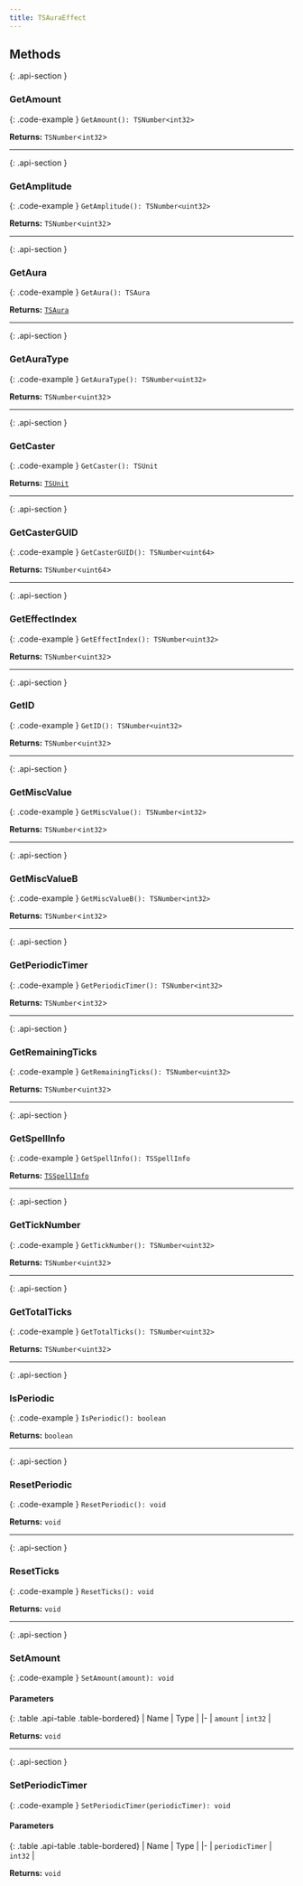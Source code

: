 ```yaml
---
title: TSAuraEffect
---
```



## Methods

{: .api-section }
### GetAmount

{: .code-example }
`GetAmount(): TSNumber<int32>`

**Returns:** 
`TSNumber`<`int32`\>

___

{: .api-section }
### GetAmplitude

{: .code-example }
`GetAmplitude(): TSNumber<uint32>`

**Returns:** 
`TSNumber`<`uint32`\>

___

{: .api-section }
### GetAura

{: .code-example }
`GetAura(): TSAura`

**Returns:** 
[`TSAura`](TSAura)

___

{: .api-section }
### GetAuraType

{: .code-example }
`GetAuraType(): TSNumber<uint32>`

**Returns:** 
`TSNumber`<`uint32`\>

___

{: .api-section }
### GetCaster

{: .code-example }
`GetCaster(): TSUnit`

**Returns:** 
[`TSUnit`](TSUnit)

___

{: .api-section }
### GetCasterGUID

{: .code-example }
`GetCasterGUID(): TSNumber<uint64>`

**Returns:** 
`TSNumber`<`uint64`\>

___

{: .api-section }
### GetEffectIndex

{: .code-example }
`GetEffectIndex(): TSNumber<uint32>`

**Returns:** 
`TSNumber`<`uint32`\>

___

{: .api-section }
### GetID

{: .code-example }
`GetID(): TSNumber<uint32>`

**Returns:** 
`TSNumber`<`uint32`\>

___

{: .api-section }
### GetMiscValue

{: .code-example }
`GetMiscValue(): TSNumber<int32>`

**Returns:** 
`TSNumber`<`int32`\>

___

{: .api-section }
### GetMiscValueB

{: .code-example }
`GetMiscValueB(): TSNumber<int32>`

**Returns:** 
`TSNumber`<`int32`\>

___

{: .api-section }
### GetPeriodicTimer

{: .code-example }
`GetPeriodicTimer(): TSNumber<int32>`

**Returns:** 
`TSNumber`<`int32`\>

___

{: .api-section }
### GetRemainingTicks

{: .code-example }
`GetRemainingTicks(): TSNumber<uint32>`

**Returns:** 
`TSNumber`<`uint32`\>

___

{: .api-section }
### GetSpellInfo

{: .code-example }
`GetSpellInfo(): TSSpellInfo`

**Returns:** 
[`TSSpellInfo`](TSSpellInfo)

___

{: .api-section }
### GetTickNumber

{: .code-example }
`GetTickNumber(): TSNumber<uint32>`

**Returns:** 
`TSNumber`<`uint32`\>

___

{: .api-section }
### GetTotalTicks

{: .code-example }
`GetTotalTicks(): TSNumber<uint32>`

**Returns:** 
`TSNumber`<`uint32`\>

___

{: .api-section }
### IsPeriodic

{: .code-example }
`IsPeriodic(): boolean`

**Returns:** 
`boolean`

___

{: .api-section }
### ResetPeriodic

{: .code-example }
`ResetPeriodic(): void`

**Returns:** 
`void`

___

{: .api-section }
### ResetTicks

{: .code-example }
`ResetTicks(): void`

**Returns:** 
`void`

___

{: .api-section }
### SetAmount

{: .code-example }
`SetAmount(amount): void`

#### Parameters

{: .table .api-table .table-bordered}
| Name | Type |
|-
| `amount` | `int32` |

**Returns:** 
`void`

___

{: .api-section }
### SetPeriodicTimer

{: .code-example }
`SetPeriodicTimer(periodicTimer): void`

#### Parameters

{: .table .api-table .table-bordered}
| Name | Type |
|-
| `periodicTimer` | `int32` |

**Returns:** 
`void`

